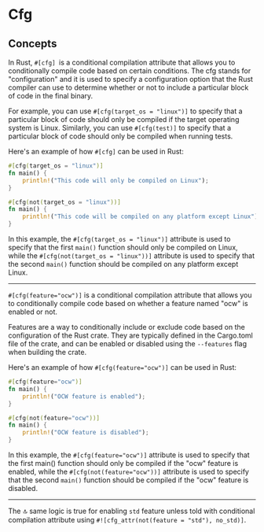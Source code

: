 # Cfg

## Concepts

In Rust, `#[cfg] `is a conditional compilation attribute that allows you to conditionally compile code based on certain conditions. The cfg stands for "configuration" and it is used to specify a configuration option that the Rust compiler can use to determine whether or not to include a particular block of code in the final binary.

For example, you can use `#[cfg(target_os = "linux")]` to specify that a particular block of code should only be compiled if the target operating system is Linux. Similarly, you can use `#[cfg(test)]` to specify that a particular block of code should only be compiled when running tests.

Here's an example of how `#[cfg]` can be used in Rust:

```rust
#[cfg(target_os = "linux")]
fn main() {
    println!("This code will only be compiled on Linux");
}

#[cfg(not(target_os = "linux"))]
fn main() {
    println!("This code will be compiled on any platform except Linux");
}
```

In this example, the `#[cfg(target_os = "linux")]` attribute is used to specify that the first `main()` function should only be compiled on Linux, while the `#[cfg(not(target_os = "linux"))]` attribute is used to specify that the second `main()` function should be compiled on any platform except Linux.

---

`#[cfg(feature="ocw")]` is a conditional compilation attribute that allows you to conditionally compile code based on whether a feature named "ocw" is enabled or not.

Features are a way to conditionally include or exclude code based on the configuration of the Rust crate. They are typically defined in the Cargo.toml file of the crate, and can be enabled or disabled using the `--features` flag when building the crate.

Here's an example of how `#[cfg(feature="ocw")]` can be used in Rust:

```rust
#[cfg(feature="ocw")]
fn main() {
    println!("OCW feature is enabled");
}

#[cfg(not(feature="ocw"))]
fn main() {
    println!("OCW feature is disabled");
}
```

In this example, the `#[cfg(feature="ocw")]` attribute is used to specify that the first main() function should only be compiled if the "ocw" feature is enabled, while the `#[cfg(not(feature="ocw"))]` attribute is used to specify that the second `main()` function should be compiled if the "ocw" feature is disabled.

---

The 🔝 same logic is true for enabling `std` feature unless told with conditional compilation attribute using `#![cfg_attr(not(feature = "std"), no_std)]`.
